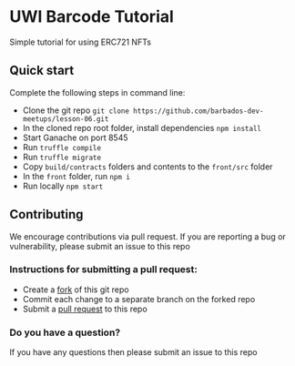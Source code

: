 # UWI Barcode Tutorial

Simple tutorial for using ERC721 NFTs

## Quick start

Complete the following steps in command line:

- Clone the git repo `git clone https://github.com/barbados-dev-meetups/lesson-06.git`
- In the cloned repo root folder, install dependencies `npm install`
- Start Ganache on port 8545
- Run `truffle compile`
- Run `truffle migrate`
- Copy `build/contracts` folders and contents to the `front/src` folder
- In the `front` folder, run `npm i`
- Run locally `npm start`

## Contributing

We encourage contributions via pull request. If you are reporting a bug or vulnerability, please submit an issue to this repo

### Instructions for submitting a pull request:

- Create a [fork](https://help.github.com/articles/fork-a-repo/) of this git repo 
- Commit each change to a separate branch on the forked repo
- Submit a [pull request](https://help.github.com/articles/creating-a-pull-request/) to this repo

### Do you have a question?
If you have any questions then please submit an issue to this repo



